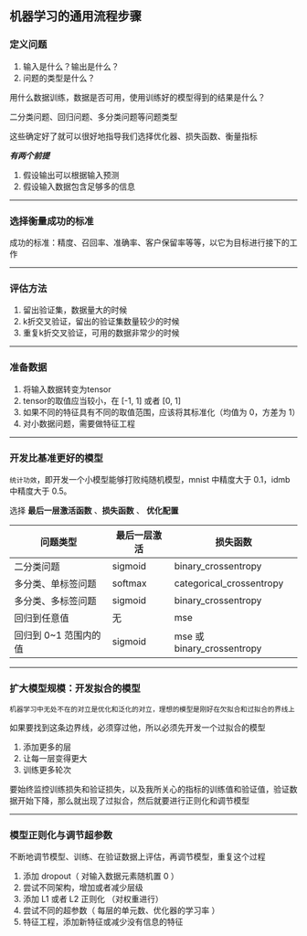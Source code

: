 ## 机器学习的通用流程步骤

### 定义问题

1. 输入是什么？输出是什么？
2. 问题的类型是什么？
    
    
用什么数据训练，数据是否可用，使用训练好的模型得到的结果是什么？

二分类问题、回归问题、多分类问题等问题类型

这些确定好了就可以很好地指导我们选择优化器、损失函数、衡量指标

***有两个前提***

1. 假设输出可以根据输入预测
2. 假设输入数据包含足够多的信息

---

### 选择衡量成功的标准

成功的标准：精度、召回率、准确率、客户保留率等等，以它为目标进行接下的工作

---

### 评估方法

1. 留出验证集，数据量大的时候
2. k折交叉验证，留出的验证集数量较少的时候
3. 重复k折交叉验证，可用的数据非常少的时候

---

### 准备数据

1. 将输入数据转变为tensor
2. tensor的取值应当较小，在 [-1, 1] 或者 [0, 1]
3. 如果不同的特征具有不同的取值范围，应该将其标准化（均值为 0，方差为 1）
4. 对小数据问题，需要做特征工程

---

### 开发比基准更好的模型

`统计功效`，即开发一个小模型能够打败纯随机模型，mnist 中精度大于 0.1，idmb 中精度大于 0.5。

选择 **最后一层激活函数** 、**损失函数** 、 **优化配置** 

|问题类型|最后一层激活|损失函数|
|----|----|----|
|二分类问题|sigmoid|binary_crossentropy|
|多分类、单标签问题|softmax|categorical_crossentropy|
|多分类、多标签问题|sigmoid|binary_crossentropy|
|回归到任意值|无|mse|
|回归到 0~1 范围内的值|sigmoid|mse 或 binary_crossentropy|

---

### 扩大模型规模：开发拟合的模型

```机器学习中无处不在的对立是优化和泛化的对立，理想的模型是刚好在欠拟合和过拟合的界线上```

如果要找到这条边界线，必须穿过他，所以必须先开发一个过拟合的模型

1. 添加更多的层
2. 让每一层变得更大
3. 训练更多轮次

要始终监控训练损失和验证损失，以及我所关心的指标的训练值和验证值，验证数据开始下降，那么就出现了过拟合，然后就要进行正则化和调节模型

---

### 模型正则化与调节超参数

不断地调节模型、训练、在验证数据上评估，再调节模型，重复这个过程

1. 添加 dropout（ 对输入数据元素随机置 0 ）
2. 尝试不同架构，增加或者减少层级
3. 添加 L1 或者 L2 正则化 （对权重进行）
4. 尝试不同的超参数（ 每层的单元数、优化器的学习率 ）
5. 特征工程，添加新特征或减少没有信息的特征